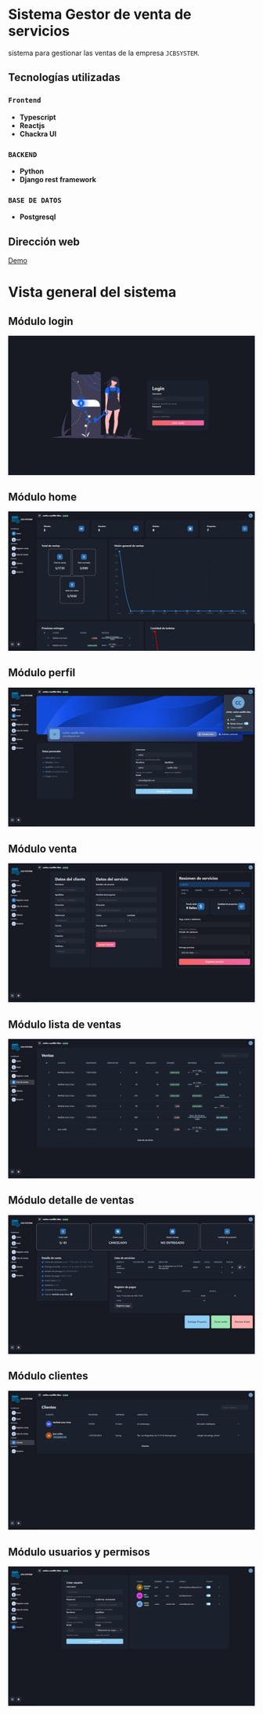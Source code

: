 # Sistema Gestor de venta de servicios

sistema para gestionar las ventas de la empresa `JCBSYSTEM`.

## Tecnologías utilizadas

### `Frontend`

- **Typescript**
- **Reactjs**
- **Chackra UI**

### `BACKEND`

- **Python**
- **Django rest framework**

### `BASE DE DATOS`

- **Postgresql**

## Dirección web

[Demo](https://www.service.carloscb.com/)

# Vista general del sistema

## Módulo login

![login](https://github.com/carlosCACB333/serviceManager/blob/main/screenshots/login.png)

## Módulo home

![home](https://github.com/carlosCACB333/serviceManager/blob/main/screenshots/home.png)

## Módulo perfil

![perfil](https://github.com/carlosCACB333/serviceManager/blob/main/screenshots/perfil.png)

## Módulo venta

![venta](https://github.com/carlosCACB333/serviceManager/blob/main/screenshots/venta.png)

## Módulo lista de ventas

![lista de ventas](https://github.com/carlosCACB333/serviceManager/blob/main/screenshots/ventas.png)

## Módulo detalle de ventas

![detalle](https://github.com/carlosCACB333/serviceManager/blob/main/screenshots/venta-detalle.png)

## Módulo clientes

![clientes](https://github.com/carlosCACB333/serviceManager/blob/main/screenshots/clientes.png)

## Módulo usuarios y permisos

![ususarios](https://github.com/carlosCACB333/serviceManager/blob/main/screenshots/usuarios.png)
